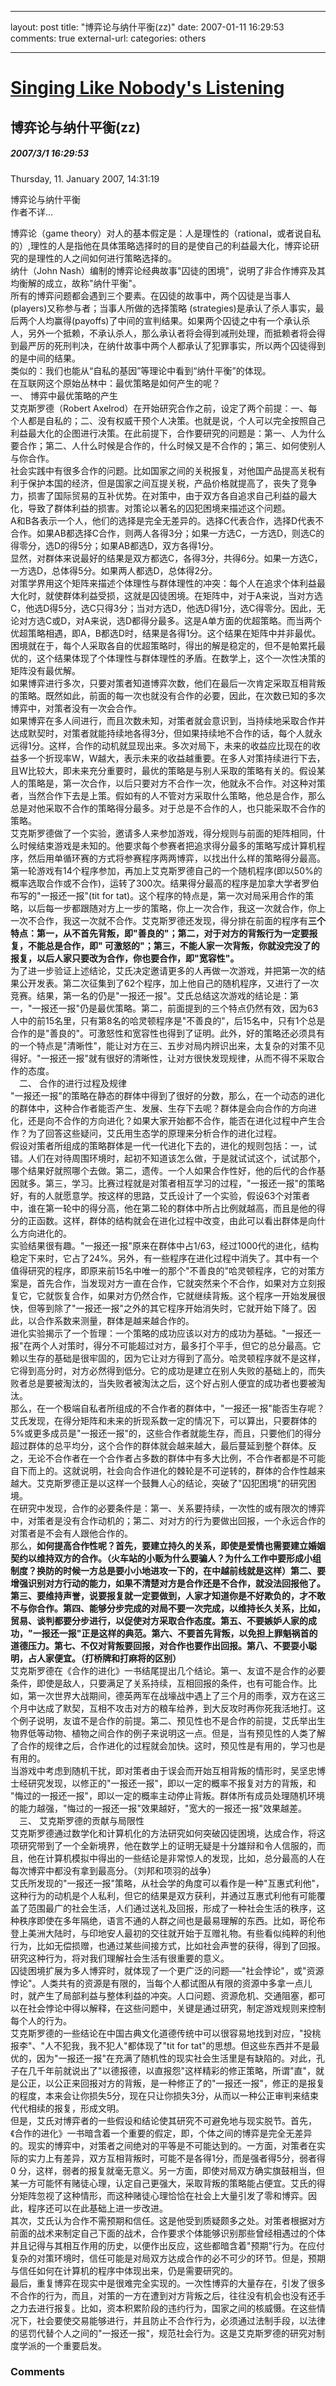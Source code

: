 
---
layout: post
title: "&#21338;&#24328;&#35770;&#19982;&#32435;&#20160;&#24179;&#34913;&#40;zz&#41;"
date: 2007-01-11 16:29:53
comments: true
external-url: 
categories: others

---

				
# [Singing Like Nobody's Listening][1]

   [1]: index.html

## 博弈论与纳什平衡(zz)

##### 2007/3/1 16:29:53

Thursday, 11. January 2007, 14:31:19

  


  


博弈论与纳什平衡  
作者不详...  
  
博弈论（game theory）对人的基本假定是：人是理性的（rational，或者说自私的）,理性的人是指他在具体策略选择时的目的是使自己的利益最大化，博弈论研究的是理性的人之间如何进行策略选择的。  
纳什（John Nash）编制的博弈论经典故事"囚徒的困境"，说明了非合作博弈及其均衡解的成立，故称"纳什平衡"。  
所有的博弈问题都会遇到三个要素。在囚徒的故事中，两个囚徒是当事人(players)又称参与者；当事人所做的选择策略 (strategies)是承认了杀人事实，最后两个人均赢得(payoffs)了中间的宣判结果。如果两个囚徒之中有一个承认杀人，另外一个抵赖，不承认杀人，那么承认者将会得到减刑处理，而抵赖者将会得到最严厉的死刑判决，在纳什故事中两个人都承认了犯罪事实，所以两个囚徒得到的是中间的结果。  
类似的：我们也能从“自私的基因”等理论中看到“纳什平衡”的体现。  
在互联网这个原始丛林中：最优策略是如何产生的呢？  
一、 博弈中最优策略的产生  
艾克斯罗德（Robert Axelrod）在开始研究合作之前，设定了两个前提：一、每个人都是自私的；二、没有权威干预个人决策。也就是说，个人可以完全按照自己利益最大化的企图进行决策。在此前提下，合作要研究的问题是：第一、人为什么要合作；第二、人什么时候是合作的，什么时候又是不合作的；第三、如何使别人与你合作。  
社会实践中有很多合作的问题。比如国家之间的关税报复，对他国产品提高关税有利于保护本国的经济，但是国家之间互提关税，产品价格就提高了，丧失了竞争力，损害了国际贸易的互补优势。在对策中，由于双方各自追求自己利益的最大化，导致了群体利益的损害。对策论以著名的囚犯困境来描述这个问题。  
A和B各表示一个人，他们的选择是完全无差异的。选择C代表合作，选择D代表不合作。如果AB都选择C合作，则两人各得3分；如果一方选C，一方选D，则选C的得零分，选D的得5分；如果AB都选D，双方各得1分。  
显然，对群体来说最好的结果是双方都选C，各得3分，共得6分。如果一方选C，一方选D，总体得5分。如果两人都选D，总体得2分。  
对策学界用这个矩阵来描述个体理性与群体理性的冲突：每个人在追求个体利益最大化时，就使群体利益受损，这就是囚徒困境。在矩阵中，对于A来说，当对方选 C，他选D得5分，选C只得3分；当对方选D，他选D得1分，选C得零分。因此，无论对方选C或D，对A来说，选D都得分最多。这是A单方面的优超策略。而当两个优超策略相遇，即A，B都选D时，结果是各得1分。这个结果在矩阵中并非最优。困境就在于，每个人采取各自的优超策略时，得出的解是稳定的，但不是帕累托最优的，这个结果体现了个体理性与群体理性的矛盾。在数学上，这个一次性决策的矩阵没有最优解。  
如果博弈进行多次，只要对策者知道博弈次数，他们在最后一次肯定采取互相背叛的策略。既然如此，前面的每一次也就没有合作的必要，因此，在次数已知的多次博弈中，对策者没有一次会合作。  
如果博弈在多人间进行，而且次数未知，对策者就会意识到，当持续地采取合作并达成默契时，对策者就能持续地各得3分，但如果持续地不合作的话，每个人就永远得1分。这样，合作的动机就显现出来。多次对局下，未来的收益应比现在的收益多一个折现率W，W越大，表示未来的收益越重要。在多人对策持续进行下去，且W比较大，即未来充分重要时，最优的策略是与别人采取的策略有关的。假设某人的策略是，第一次合作，以后只要对方不合作一次，他就永不合作。对这种对策者，当然合作下去是上策。假如有的人不管对方采取什么策略，他总是合作，那么总是对他采取不合作的策略得分最多。对于总是不合作的人，也只能采取不合作的策略。  
艾克斯罗德做了一个实验，邀请多人来参加游戏，得分规则与前面的矩阵相同，什么时候结束游戏是未知的。他要求每个参赛者把追求得分最多的策略写成计算机程序，然后用单循环赛的方式将参赛程序两两博弈，以找出什么样的策略得分最高。  
第一轮游戏有14个程序参加，再加上艾克斯罗德自己的一个随机程序(即以50%的概率选取合作或不合作)，运转了300次。结果得分最高的程序是加拿大学者罗伯布写的"一报还一报"(tit for tat)。这个程序的特点是，第一次对局采用合作的策略，以后每一步都跟随对方上一步的策略，你上一次合作，我这一次就合作，你上一次不合作，我这一次就不合作。艾克斯罗德还发现，得分排在前面的程序有**三个特点：第一，从不首先背叛，即"善良的"；第二，对于对方的背叛行为一定要报复，不能总是合作，即" 可激怒的"；第三，不能人家一次背叛，你就没完没了的报复，以后人家只要改为合作，你也要合作，即"宽容性"。**  
为了进一步验证上述结论，艾氏决定邀请更多的人再做一次游戏，并把第一次的结果公开发表。第二次征集到了62个程序，加上他自己的随机程序，又进行了一次竞赛。结果，第一名的仍是"一报还一报"。艾氏总结这次游戏的结论是：第一，"一报还一报"仍是最优策略。第二，前面提到的三个特点仍然有效，因为63人中的前15名里，只有第8名的哈灵顿程序是"不善良的"，后15名中，只有1个总是合作的是"善良的"。可激怒性和宽容性也得到了证明。此外，好的策略还必须具有的一个特点是"清晰性"，能让对方在三、五步对局内辨识出来，太复杂的对策不见得好。"一报还一报"就有很好的清晰性，让对方很快发现规律，从而不得不采取合作的态度。  
　二、 合作的进行过程及规律  
"一报还一报"的策略在静态的群体中得到了很好的分数，那么，在一个动态的进化的群体中，这种合作者能否产生、发展、生存下去呢？群体是会向合作的方向进化，还是向不合作的方向进化？如果大家开始都不合作，能否在进化过程中产生合作？为了回答这些疑问，艾氏用生态学的原理来分析合作的进化过程。  
假设对策者所组成的策略群体是一代一代进化下去的，进化的规则包括：一，试错。人们在对待周围环境时，起初不知道该怎么做，于是就试试这个，试试那个，哪个结果好就照哪个去做。第二，遗传。一个人如果合作性好，他的后代的合作基因就多。第三，学习。比赛过程就是对策者相互学习的过程，"一报还一报"的策略好，有的人就愿意学。按这样的思路，艾氏设计了一个实验，假设63个对策者中，谁在第一轮中的得分高，他在第二轮的群体中所占比例就越高，而且是他的得分的正函数。这样，群体的结构就会在进化过程中改变，由此可以看出群体是向什么方向进化的。  
实验结果很有趣。"一报还一报"原来在群体中占1/63，经过1000代的进化，结构稳定下来时，它占了24%。另外，有一些程序在进化过程中消失了。其中有一个值得研究的程序，即原来前15名中唯一的那个"不善良的"哈灵顿程序，它的对策方案是，首先合作，当发现对方一直在合作，它就突然来个不合作，如果对方立刻报复它，它就恢复合作，如果对方仍然合作，它就继续背叛。这个程序一开始发展很快，但等到除了"一报还一报"之外的其它程序开始消失时，它就开始下降了。因此，以合作系数来测量，群体是越来越合作的。  
进化实验揭示了一个哲理：一个策略的成功应该以对方的成功为基础。"一报还一报"在两个人对策时，得分不可能超过对方，最多打个平手，但它的总分最高。它赖以生存的基础是很牢固的，因为它让对方得到了高分。哈灵顿程序就不是这样，它得到高分时，对方必然得到低分。它的成功是建立在别人失败的基础上的，而失败者总是要被淘汰的，当失败者被淘汰之后，这个好占别人便宜的成功者也要被淘汰。  
那么，在一个极端自私者所组成的不合作者的群体中，"一报还一报"能否生存呢？艾氏发现，在得分矩阵和未来的折现系数一定的情况下，可以算出，只要群体的 5%或更多成员是"一报还一报"的，这些合作者就能生存，而且，只要他们的得分超过群体的总平均分，这个合作的群体就会越来越大，最后蔓延到整个群体。反之，无论不合作者在一个合作者占多数的群体中有多大比例，不合作者都是不可能自下而上的。这就说明，社会向合作进化的棘轮是不可逆转的，群体的合作性越来越大。艾克斯罗德正是以这样一个鼓舞人心的结论，突破了"囚犯困境"的研究困境。  
在研究中发现，合作的必要条件是：第一、关系要持续，一次性的或有限次的博弈中，对策者是没有合作动机的；第二、对对方的行为要做出回报，一个永远合作的对策者是不会有人跟他合作的。  
那么，**如何提高合作性呢？首先，要建立持久的关系，即使是爱情也需要建立婚姻契约以维持双方的合作。（火车站的小贩为什么要骗人？为什么工作中要形成小组制度？换防的时候一方总是要小小地进攻一下的，在中越前线就是这样）第二、要增强识别对方行动的能力，如果不清楚对方是合作还是不合作，就没法回报他了。第三、要维持声誉，说要报复就一定要做到，人家才知道你是不好欺负的，才不敢不与你合作。第四、能够分步完成的对局不要一次完成，以维持长久关系，比如，贸易、谈判都要分步进行，以促使对方采取合作态度。第五、不要嫉妒人家的成功，"一报还一报"正是这样的典范。第六、不要首先背叛，以免担上罪魁祸首的道德压力。第七、不仅对背叛要回报，对合作也要作出回报。第八、不要耍小聪明，占人家便宜。（打桥牌和打麻将的区别）**  
艾克斯罗德在《合作的进化》一书结尾提出几个结论。第一、友谊不是合作的必要条件，即使是敌人，只要满足了关系持续，互相回报的条件，也有可能合作。比如，第一次世界大战期间，德英两军在战壕战中遇上了三个月的雨季，双方在这三个月中达成了默契，互相不攻击对方的粮车给养，到大反攻时再你死我活地打。这个例子说明，友谊不是合作的前提。第二、预见性也不是合作的前提，艾氏举出生物界低等动物、植物之间合作的例子来说明这一点。但是，当有预见性的人类了解了合作的规律之后，合作进化的过程就会加快。这时，预见性是有用的，学习也是有用的。  
当游戏中考虑到随机干扰，即对策者由于误会而开始互相背叛的情形时，吴坚忠博士经研究发现，以修正的"一报还一报"，即以一定的概率不报复对方的背叛，和 "悔过的一报还一报"，即以一定的概率主动停止背叛。群体所有成员处理随机环境的能力越强，"悔过的一报还一报"效果越好，"宽大的一报还一报"效果越差。  
　三、 艾克斯罗德的贡献与局限性  
艾克斯罗德通过数学化和计算机化的方法研究如何突破囚徒困境，达成合作，将这项研究带到了一个全新境界，他在数学上的证明无疑是十分雄辩和令人信服的，而且，他在计算机模拟中得出的一些结论是非常惊人的发现，比如，总分最高的人在每次博弈中都没有拿到最高分。（刘邦和项羽的战争）  
艾氏所发现的"一报还一报"策略，从社会学的角度可以看作是一种"互惠式利他"，这种行为的动机是个人私利，但它的结果是双方获利，并通过互惠式利他有可能覆盖了范围最广的社会生活，人们通过送礼及回报，形成了一种社会生活的秩序，这种秩序即使在多年隔绝，语言不通的人群之间也是最易理解的东西。比如，哥伦布登上美洲大陆时，与印地安人最初的交往就开始于互赠礼物。有些看似纯粹的利他行为，比如无偿损赠，也通过某些间接方式，比如社会声誉的获得，得到了回报。研究这种行为，将对我们理解社会生活有很重要的意义。  
囚徒困境扩展为多人博弈时，就体现了一个更广泛的问题──"社会悖论"，或"资源悖论"。人类共有的资源是有限的，当每个人都试图从有限的资源中多拿一点儿时，就产生了局部利益与整体利益的冲突。人口问题、资源危机、交通阻塞，都可以在社会悖论中得以解释，在这些问题中，关键是通过研究，制定游戏规则来控制每个人的行为。  
艾克斯罗德的一些结论在中国古典文化道德传统中可以很容易地找到对应，"投桃报李"、"人不犯我，我不犯人"都体现了"tit for tat"的思想。但这些东西并不是最优的，因为"一报还一报"在充满了随机性的现实社会生活里是有缺陷的。对此，孔子在几千年前就说出了"以德报德，以直报怨"这样精彩的修正策略，所谓"直"，就是公正，以公正来回报对方的背叛，是一种修正了的"一报还一报"，修正的是报复的程度，本来会让你损失5分，现在只让你损失3分，从而以一种公正审判来结束代代相续的报复，形成文明。  
但是，艾氏对博弈者的一些假设和结论使其研究不可避免地与现实脱节。首先，《合作的进化》一书暗含着一个重要的假定，即，个体之间的博弈是完全无差异的。现实的博弈中，对策者之间绝对的平等是不可能达到的。一方面，对策者在实际的实力上有差异，双方互相背叛时，可能不是各得1分，而是强者得5分，弱者得0 分，这样，弱者的报复就毫无意义。另一方面，即使对局双方确实旗鼓相当，但某一方可能怀有赌徒心理，认定自己更强大，采取背叛的策略能占便宜。艾氏的得分矩阵忽视了这种情形，而这种赌徒心理恰恰在社会上大量引发了零和博弈。因此，程序还可以在此基础上进一步改进。  
其次，艾氏认为合作不需预期和信任。这是他受到质疑颇多之处。对策者根据对方前面的战术来制定自己下面的战术，合作要求个体能够识别那些曾经相遇过的个体并且记得与其相互作用的历史，以便作出反应，这些都暗含着"预期"行为。在应付复杂的对策环境时，信任可能是对局双方达成合作的必不可少的环节。但是，预期与信任如何在计算机的程序中体现出来，仍是需要研究的。  
最后，重复博弈在现实中是很难完全实现的。一次性博弈的大量存在，引发了很多不合作的行为，而且，对策的一方在遭到对方背叛之后，往往没有机会也没有还手之力去进行报复。比如，资本积累阶段的违约行为，国家之间的核威慑。在这些情况下，社会要使交易能够进行，并且防止不合作行为，必须通过法制手段，以法律的惩罚代替个人之间的"一报还一报"，规范社会行为。这是艾克斯罗德的研究对制度学派的一个重要启发。  


### Comments